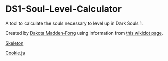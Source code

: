 # DS1-Soul-Level-Calculator
A tool to calculate the souls necessary to level up in Dark Souls 1.

Created by [Dakota Madden-Fong](https://trifectaiii.github.io/) using information from [this wikidot page](http://darksouls.wikidot.com/soul-level).

[Skeleton](http://getskeleton.com/)

[Cookie.js](https://github.com/florian/cookie.js)